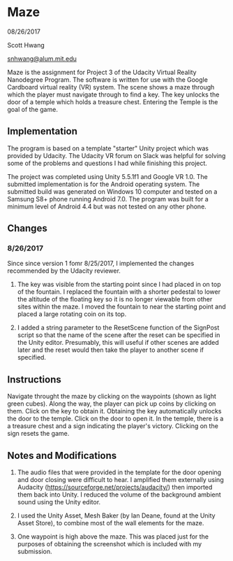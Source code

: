 # Maze

08/26/2017

Scott Hwang

snhwang@alum.mit.edu

Maze is the assignment for Project 3 of the Udacity Virtual Reality Nanodegree Program. The software is written for use with the Google Cardboard virtual reality (VR) system. The scene shows a maze through which the player must navigate through to find a key. The key unlocks the door of a temple which holds a treasure chest. Entering the Temple is the goal of the game.

## Implementation
The program is based on a template "starter" Unity project which was provided by Udacity. The Udacity VR forum on Slack was helpful for solving some of the problems and questions I had while finishing this project.

The project was completed using Unity 5.5.1f1 and Google VR 1.0. The submitted implementation is for the Android operating system. The submitted build was generated on Windows 10 computer and tested on a Samsung S8+ phone running Android 7.0. The program was built for a minimum level of Android 4.4 but was not tested on any other phone.

## Changes

### 8/26/2017
Since since version 1 fomr 8/25/2017, I implemented the changes recommended by the Udacity reviewer.

1) The key was visible from the starting point since I had placed in on top of the fountain. I replaced the fountain with a shorter pedestal to lower the altitude of the floating key so it is no longer viewable from other sites within the maze. I moved the fountain to near the starting point and placed a large rotating coin on its top.

2) I added a string parameter to the ResetScene function of the SignPost script so that the name of the scene after the reset can be specified in the Unity editor. Presumably, this will useful if other scenes are added later and the reset would then take the player to another scene if specified.

## Instructions
Navigate throught the maze by clicking on the waypoints (shown as light green cubes). Along the way, the player can pick up coins by clicking on them. Click on the key to obtain it. Obtaining the key automatically unlocks the door to the temple. Click on the door to open it. In the temple, there is a a treasure chest and a sign indicating the player's victory. Clicking on the sign resets the game.

## Notes and Modifications

1) The audio files that were provided in the template for the door opening and door closing were difficult to hear. I amplified them externally using Audacity (https://sourceforge.net/projects/audacity/) then imported them back into Unity. I reduced the volume of the background ambient sound using the Unity editor.

2) I used the Unity Asset, Mesh Baker (by Ian Deane, found at the Unity Asset Store), to combine most of the wall elements for the maze.

3) One waypoint is high above the maze. This was placed just for the purposes of obtaining the screenshot which is included with my submission.
